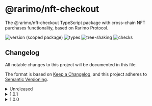 # @rarimo/nft-checkout
The @rarimo/nft-checkout TypeScript package with cross-chain NFT purchases functionality, based on Rarimo Protocol.

![version (scoped package)](https://badgen.net/npm/v/@rarimo/nft-checkout)
![types](https://badgen.net/npm/types/@rarimo/nft-checkout)
![tree-shaking](https://badgen.net/bundlephobia/tree-shaking/@rarimo/nft-checkout)
![checks](https://badgen.net/github/checks/distributed-lab/web-kit/main)

## Changelog
All notable changes to this project will be documented in this file.

The format is based on [Keep a Changelog](https://keepachangelog.com/en/1.0.0/),
and this project adheres to [Semantic Versioning](https://semver.org/spec/v2.0.0.html).

<details><summary>Unreleased</summary>
  <h4>Added</h4>
  <ul>
    <li>`createCheckoutOperation` function simplifies create NFT checkout operation.</li>
  </ul>
</details>
<details><summary>1.0.1</summary>
  <h4>Added</h4>
  <ul>
    <li>`events` dependency to resolve a Node emulation issue for use in packagers such as Vite</li>
  </ul>
</details>
<details><summary>1.0.0</summary>
  <h4>Under the hood changes</h4>
  <ul>
    <li>Initiated package</li>
  </ul>
</details>

